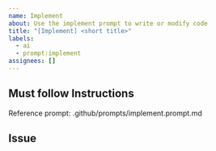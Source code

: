 ```yaml
---
name: Implement
about: Use the implement prompt to write or modify code
title: "[Implement] <short title>"
labels:
  - ai
  - prompt:implement
assignees: []
---
```

## Must follow Instructions

Reference prompt: .github/prompts/implement.prompt.md

## Issue


